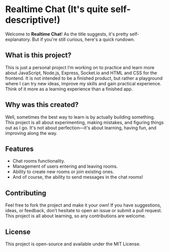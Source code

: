 ﻿# Realtime Chat (It's quite self-descriptive!)
Welcome to **Realtime Chat**! As the title suggests, it's pretty self-explanatory. But if you're still curious, here's a quick rundown.

## What is this project?
This is just a personal project I’m working on to practice and learn more about  JavaScript, Node.js, Express, Socket.io and HTML and CSS for the frontend. It is not intended to be a finished product, but rather a playground where I can try new ideas, improve my skills and gain practical experience. Think of it more as a learning experience than a finished app.

## Why was this created?
Well, sometimes the best way to learn is by actually building something. This project is all about experimenting, making mistakes, and figuring things out as I go. It's not about perfection—it's about learning, having fun, and improving along the way.

## Features
- Chat rooms functionality.
- Management of users entering and leaving rooms.
- Ability to create new rooms or join existing ones.
- And of course, the ability to send messages in the chat rooms!

## Contributing
Feel free to fork the project and make it your own! If you have suggestions, ideas, or feedback, don’t hesitate to open an issue or submit a pull request. This project is all about learning, so any contributions are welcome.

## License
This project is open-source and available under the MIT License.

